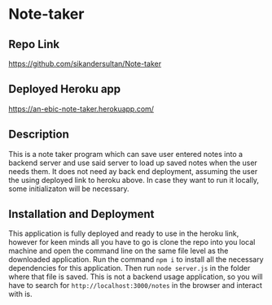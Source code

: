 # Note-taker

## Repo Link

https://github.com/sikandersultan/Note-taker

## Deployed Heroku app

https://an-ebic-note-taker.herokuapp.com/

## Description 

This is a note taker program which can save user entered notes into a backend server and use said server to load up saved notes when the user needs them. It does not need ay back end deployment, assuming the user the using deployed link to heroku above. In case they want to run it locally, some initializaton will be necessary. 

## Installation and Deployment

This application is fully deployed and ready to use in the heroku link, however for keen minds all you have to go is clone the repo into you local machine and open the command line on the same file level as the downloaded application. Run the command `npm i` to install all the necessary dependencies for this application. Then run `node server.js` in the folder where that file is saved. This is not a backend usage application, so you will have to search for `http://localhost:3000/notes` in the browser and interact with is. 
